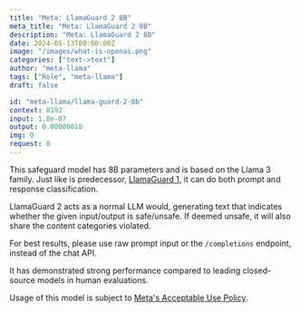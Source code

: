 ```yaml
---
title: "Meta: LlamaGuard 2 8B"
meta_title: "Meta: LlamaGuard 2 8B"
description: "Meta: LlamaGuard 2 8B"
date: 2024-05-13T00:00:00Z
image: "/images/what-is-openai.png"
categories: ["text->text"]
author: "meta-llama"
tags: ["Role", "meta-llama"]
draft: false

id: "meta-llama/llama-guard-2-8b"
context: 8192
input: 1.8e-07
output: 0.00000018
img: 0
request: 0
---
```


This safeguard model has 8B parameters and is based on the Llama 3 family. Just like is predecessor, [LlamaGuard 1](https://huggingface.co/meta-llama/LlamaGuard-7b), it can do both prompt and response classification.

LlamaGuard 2 acts as a normal LLM would, generating text that indicates whether the given input/output is safe/unsafe. If deemed unsafe, it will also share the content categories violated.

For best results, please use raw prompt input or the `/completions` endpoint, instead of the chat API.

It has demonstrated strong performance compared to leading closed-source models in human evaluations.

Usage of this model is subject to [Meta's Acceptable Use Policy](https://www.llama.com/llama3/use-policy/).

